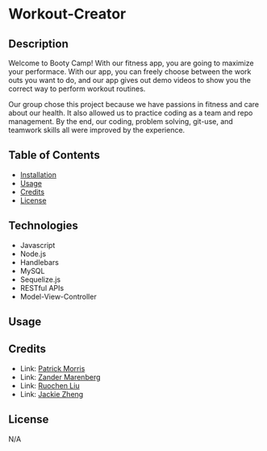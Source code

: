 # Workout-Creator

## Description
Welcome to Booty Camp! With our fitness app, you are going to maximize your performace. With our app, you can freely choose between the work outs you want to do, and our app gives out demo videos to show you the correct way to perform workout routines. 

Our group chose this project because we have passions in fitness and care about our health. It also allowed us to practice coding as a team and repo management.  By the end, our coding, problem solving, git-use, and teamwork skills all were improved by the experience.


## Table of Contents

- [Installation](#installation)
- [Usage](#usage)
- [Credits](#credits)
- [License](#license)

## Technologies
* Javascript
* Node.js
* Handlebars
* MySQL
* Sequelize.js
* RESTful APIs
* Model-View-Controller


## Usage




## Credits

- Link: [Patrick Morris](https://github.com/pmorris50 'The github page for Patrick.')
- Link: [Zander Marenberg]( https://github.com/Zander-M75 'The github page for Zander.')
- Link: [Ruochen Liu](https://github.com/mason66xue 'The github page for Ruochen.')
- Link: [Jackie Zheng]( https://github.com/jackiezheng1998 'The github page for Jackie.')

## License

N/A

